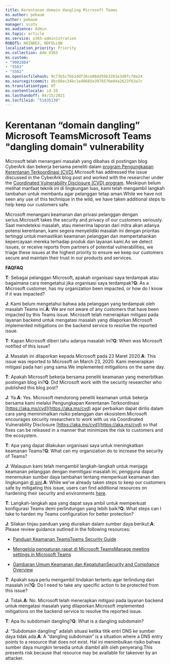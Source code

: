 ```yaml
---
title: Kerentanan domain dangling Microsoft Teams
ms.author: pebaum
author: pebaum
manager: scotv
ms.audience: Admin
ms.topic: article
ms.service: o365-administration
ROBOTS: NOINDEX, NOFOLLOW
localization_priority: Priority
ms.collection: Adm_O365
ms.custom:
- "9002884"
- "5503"
- "5502"
ms.openlocfilehash: 9c73b5c7bb1ddf26ce86dd50b3281e3d0fc70a24
ms.sourcegitcommit: 8bc60ec34bc1e40685e3976576e04a2623f63a7c
ms.translationtype: HT
ms.contentlocale: id-ID
ms.lasthandoff: 04/15/2021
ms.locfileid: "51835130"
---
```

# <a name="microsoft-teams-dangling-domain-vulnerability"></a><span data-ttu-id="418d4-102">Kerentanan “domain dangling” Microsoft Teams</span><span class="sxs-lookup"><span data-stu-id="418d4-102">Microsoft Teams "dangling domain" vulnerability</span></span>

<span data-ttu-id="418d4-103">Microsoft telah menangani masalah yang dibahas di postingan blog CyberArk dan bekerja bersama peneliti dalam [program Pengungkapan Kerentanan Terkoordinasi (CVD)](https://aka.ms/cvd).</span><span class="sxs-lookup"><span data-stu-id="418d4-103">Microsoft has addressed the issue discussed in the CyberArk blog post and worked with the researcher under the [Coordinated Vulnerability Disclosure (CVD) program](https://aka.ms/cvd).</span></span> <span data-ttu-id="418d4-104">Meskipun belum melihat manfaat teknik ini di lingkungan luas, kami telah mengambil langkah tambahan untuk membantu agar pelanggan tetap aman.</span><span class="sxs-lookup"><span data-stu-id="418d4-104">While we have not seen any use of this technique in the wild, we have taken additional steps to help keep our customers safe.</span></span>

<span data-ttu-id="418d4-105">Microsoft menangani keamanan dan privasi pelanggan dengan serius.</span><span class="sxs-lookup"><span data-stu-id="418d4-105">Microsoft takes the security and privacy of our customers seriously.</span></span> <span data-ttu-id="418d4-106">Saat mendeteksi masalah, atau menerima laporan dari mitra akan adanya potensi kerentanan, kami segera menyelidiki masalah ini dengan prioritas tertinggi untuk memastikan keamanan pelanggan dan mempertahankan kepercayaan mereka terhadap produk dan layanan kami.</span><span class="sxs-lookup"><span data-stu-id="418d4-106">As we detect issues, or receive reports from partners of potential vulnerabilities, we triage these issues at the highest priority to ensure we keep our customers secure and maintain their trust in our products and services.</span></span>

<span data-ttu-id="418d4-107">**FAQ**</span><span class="sxs-lookup"><span data-stu-id="418d4-107">**FAQ**</span></span>

<span data-ttu-id="418d4-108">**T**: Sebagai pelanggan Microsoft, apakah organisasi saya terdampak atau bagaimana cara mengetahui jika organisasi saya terdampak?</span><span class="sxs-lookup"><span data-stu-id="418d4-108">**Q**: As a Microsoft customer, has my organization been impacted, or how do I know if it was impacted?</span></span>

<span data-ttu-id="418d4-109">**J**: Kami belum mengetahui bahwa ada pelanggan yang terdampak oleh masalah Teams ini.</span><span class="sxs-lookup"><span data-stu-id="418d4-109">**A**: We are not aware of any customers that have been impacted by this Teams issue.</span></span> <span data-ttu-id="418d4-110">Microsoft telah menerapkan mitigasi pada layanan backend untuk mengatasi masalah yang dilaporkan.</span><span class="sxs-lookup"><span data-stu-id="418d4-110">Microsoft implemented mitigations on the backend service to resolve the reported issue.</span></span>

<span data-ttu-id="418d4-111">**T**: Kapan Microsoft diberi tahu adanya masalah ini?</span><span class="sxs-lookup"><span data-stu-id="418d4-111">**Q**: When was Microsoft notified of this issue?</span></span>

<span data-ttu-id="418d4-112">**J**: Masalah ini dilaporkan kepada Microsoft pada 23 Maret 2020.</span><span class="sxs-lookup"><span data-stu-id="418d4-112">**A**: This issue was reported to Microsoft on March 23, 2020.</span></span> <span data-ttu-id="418d4-113">Kami menerapkan mitigasi pada hari yang sama.</span><span class="sxs-lookup"><span data-stu-id="418d4-113">We implemented mitigations on the same day.</span></span>

<span data-ttu-id="418d4-114">**T**: Apakah Microsoft bekerja bersama peneliti keamanan yang menerbitkan postingan blog ini?</span><span class="sxs-lookup"><span data-stu-id="418d4-114">**Q**: Did Microsoft work with the security researcher who published this blog post?</span></span>

<span data-ttu-id="418d4-115">**J**: Ya.</span><span class="sxs-lookup"><span data-stu-id="418d4-115">**A**: Yes.</span></span> <span data-ttu-id="418d4-116">Microsoft mendorong peneliti keamanan untuk bekerja bersama kami melalui Pengungkapan Kerentanan Terkoordinasi [https://aka.ms/cvd](https://aka.ms/cvd) agar perbaikan dapat dirilis dalam cara yang meminimalkan risiko pelanggan dan ekosistem.</span><span class="sxs-lookup"><span data-stu-id="418d4-116">Microsoft encourages security researchers to work with us via Coordinated Vulnerability Disclosure [https://aka.ms/cvd](https://aka.ms/cvd) so that fixes can be released in a manner that minimizes the risk to customers and the ecosystem.</span></span>  

<span data-ttu-id="418d4-117">**T**: Apa yang dapat dilakukan organisasi saya untuk meningkatkan keamanan Teams?</span><span class="sxs-lookup"><span data-stu-id="418d4-117">**Q**: What can my organization do to increase the security of Teams?</span></span>  

<span data-ttu-id="418d4-118">**J**: Walaupun kami telah mengambil langkah-langkah untuk menjaga keamanan pelanggan dengan memitigasi masalah ini, pengguna dapat menemukan sumber daya tambahan tentang memperkuat keamanan dan lingkungan [di sini](https://www.microsoft.com/microsoft-365/blog/2020/04/06/it-professionals-privacy-security-microsoft-teams/).</span><span class="sxs-lookup"><span data-stu-id="418d4-118">**A**: While we’ve already taken steps to keep our customers safe by mitigating this issue, users can find additional resources on hardening their security and environments [here](https://www.microsoft.com/microsoft-365/blog/2020/04/06/it-professionals-privacy-security-microsoft-teams/).</span></span>  

<span data-ttu-id="418d4-119">**T**: Langkah-langkah apa yang dapat saya ambil untuk memperkuat konfigurasi Teams demi perlindungan yang lebih baik?</span><span class="sxs-lookup"><span data-stu-id="418d4-119">**Q**: What steps can I take to harden my Teams configuration for better protection?</span></span>

<span data-ttu-id="418d4-120">**J**: Silakan tinjau panduan yang diuraikan dalam sumber daya berikut:</span><span class="sxs-lookup"><span data-stu-id="418d4-120">**A**: Please review guidance outlined in the following resources:</span></span> 

- [<span data-ttu-id="418d4-121">Panduan Keamanan Teams</span><span class="sxs-lookup"><span data-stu-id="418d4-121">Teams Security Guide</span></span>](https://docs.microsoft.com/microsoftteams/teams-security-guide)

- [<span data-ttu-id="418d4-122">Mengelola pengaturan rapat di Microsoft Teams</span><span class="sxs-lookup"><span data-stu-id="418d4-122">Manage meeting settings in Microsoft Teams</span></span>](https://docs.microsoft.com/microsoftteams/meeting-settings-in-teams)

- [<span data-ttu-id="418d4-123">Gambaran Umum Keamanan dan Kepatuhan</span><span class="sxs-lookup"><span data-stu-id="418d4-123">Security and Compliance Overview</span></span>](https://docs.microsoft.com/microsoftteams/security-compliance-overview)

<span data-ttu-id="418d4-124">**T**: Apakah saya perlu mengambil tindakan tertentu agar terlindung dari masalah ini?</span><span class="sxs-lookup"><span data-stu-id="418d4-124">**Q**: Do I need to take any specific action to be protected from this issue?</span></span>

<span data-ttu-id="418d4-125">**J**: Tidak.</span><span class="sxs-lookup"><span data-stu-id="418d4-125">**A**: No.</span></span> <span data-ttu-id="418d4-126">Microsoft telah menerapkan mitigasi pada layanan backend untuk mengatasi masalah yang dilaporkan.</span><span class="sxs-lookup"><span data-stu-id="418d4-126">Microsoft implemented mitigations on the backend service to resolve the reported issue.</span></span>

<span data-ttu-id="418d4-127">**T**: Apa itu subdomain dangling?</span><span class="sxs-lookup"><span data-stu-id="418d4-127">**Q**: What is a dangling subdomain?</span></span>

<span data-ttu-id="418d4-128">**J**: “Subdomain dangling” adalah situasi ketika titik entri DNS ke sumber daya tidak ada.</span><span class="sxs-lookup"><span data-stu-id="418d4-128">**A**:  A “dangling subdomain” is a situation where a DNS entry points to a resource that does not exist.</span></span>  <span data-ttu-id="418d4-129">Hal ini menimbulkan risiko bahwa sumber daya mungkin tersedia untuk diambil alih oleh penyerang.</span><span class="sxs-lookup"><span data-stu-id="418d4-129">This presents risk because that resource may be available for takeover by an attacker.</span></span>
